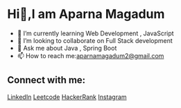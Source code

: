   # Hi👋,I am Aparna Magadum

- 🌱 I’m currently learning Web Development , JavaScript
- 👯 I’m looking to collaborate on Full Stack development
- 💬 Ask me about Java , Spring Boot
- 📫 How to reach me:aparnamagadum2@gmail.com

## Connect with me:
[LinkedIn](https://www.linkedin.com/in/aparnamagadum2/)
[Leetcode](https://leetcode.com/aparnamagadum2/)
[HackerRank](https://www.hackerrank.com/profile/aparnamagadum2)
[Instagram](https://www.instagram.com/aparnas.m/)

